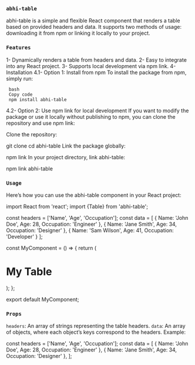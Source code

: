 ### `abhi-table`
abhi-table is a simple and flexible React component that renders a table based on provided headers and data. It supports two methods of usage: downloading it from npm or linking it locally to your project.

### `Features`
1- Dynamically renders a table from headers and data.
2- Easy to integrate into any React project.
3- Supports local development via npm link.
4- Installation
4.1- Option 1: Install from npm
     To install the package from npm, simply run:

     bash
     Copy code
     npm install abhi-table
4.2- Option 2: Use npm link for local development
If you want to modify the package or use it locally without publishing to npm, you can clone the repository and use npm link:

Clone the repository:

git clone <repository-url>
cd abhi-table
Link the package globally:

npm link
In your project directory, link abhi-table:

npm link abhi-table

### `Usage`
Here’s how you can use the abhi-table component in your React project:

import React from 'react';
import {Table} from 'abhi-table';

const headers = ['Name', 'Age', 'Occupation'];
const data = [
  { Name: 'John Doe', Age: 28, Occupation: 'Engineer' },
  { Name: 'Jane Smith', Age: 34, Occupation: 'Designer' },
  { Name: 'Sam Wilson', Age: 41, Occupation: 'Developer' }
];

const MyComponent = () => {
  return (
    <div>
      <h1>My Table</h1>
      <Table headers={headers} data={data} />
    </div>
  );
};

export default MyComponent;

### `Props`
`headers`: An array of strings representing the table headers.
`data`: An array of objects, where each object’s keys correspond to the headers.
Example:

const headers = ['Name', 'Age', 'Occupation'];
const data = [
  { Name: 'John Doe', Age: 28, Occupation: 'Engineer' },
  { Name: 'Jane Smith', Age: 34, Occupation: 'Designer' },
];